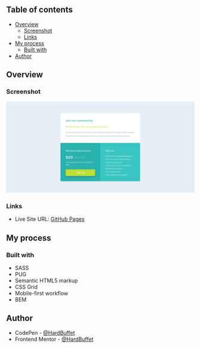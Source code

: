 ## Table of contents

- [Overview](#overview)
  - [Screenshot](#screenshot)
  - [Links](#links)
- [My process](#my-process)
  - [Built with](#built-with)
- [Author](#author)

## Overview

### Screenshot

![](./images/final-project-desktop.png)

### Links

- Live Site URL: [GitHub Pages](https://hardbuffet.github.io/Single-Price-Grid-Component/)

## My process

### Built with

- SASS
- PUG
- Semantic HTML5 markup
- CSS Grid
- Mobile-first workflow
- BEM

## Author

- CodePen - [@HardBuffet](https://codepen.io/HardBuffet)
- Frontend Mentor - [@HardBuffet](https://www.frontendmentor.io/profile/HardBuffet)
